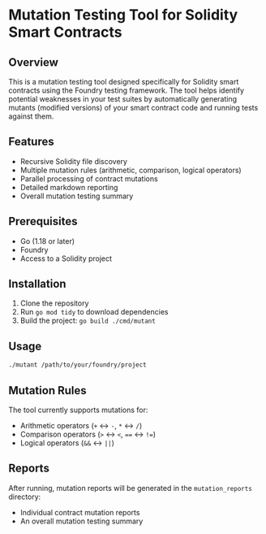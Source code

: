 # Mutation Testing Tool for Solidity Smart Contracts

## Overview

This is a mutation testing tool designed specifically for Solidity smart contracts using the Foundry testing framework. The tool helps identify potential weaknesses in your test suites by automatically generating mutants (modified versions) of your smart contract code and running tests against them.

## Features

- Recursive Solidity file discovery
- Multiple mutation rules (arithmetic, comparison, logical operators)
- Parallel processing of contract mutations
- Detailed markdown reporting
- Overall mutation testing summary

## Prerequisites

- Go (1.18 or later)
- Foundry
- Access to a Solidity project

## Installation

1. Clone the repository
2. Run `go mod tidy` to download dependencies
3. Build the project: `go build ./cmd/mutant`

## Usage

```bash
./mutant /path/to/your/foundry/project
```

## Mutation Rules

The tool currently supports mutations for:
- Arithmetic operators (`+` ↔ `-`, `*` ↔ `/`)
- Comparison operators (`>` ↔ `<`, `==` ↔ `!=`)
- Logical operators (`&&` ↔ `||`)

## Reports

After running, mutation reports will be generated in the `mutation_reports` directory:
- Individual contract mutation reports
- An overall mutation testing summary
